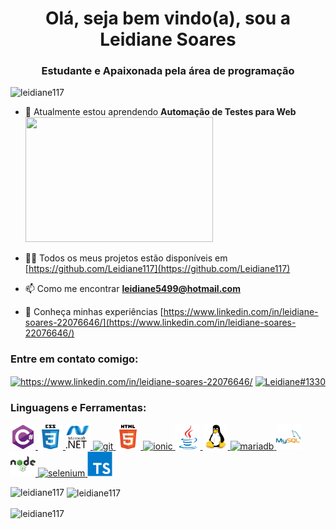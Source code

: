 

<h1 align="center">Olá, seja bem vindo(a), sou a Leidiane Soares</h1>
<h3 align="center">Estudante e Apaixonada pela área de programação</h3>

<p align="left"> <img src="https://komarev.com/ghpvc/?username=leidiane117&label=Profile%20views&color=0e75b6&style=flat" alt="leidiane117" /> </p>

- 🌱 Atualmente estou aprendendo **Automação de Testes para Web**                              <img src="https://media4.giphy.com/media/4GaHBQh3f4jBEpbQvP        /giphy.gif?cid=ecf05e47ixhp1cmnmkhu272fb10ou7skn6qoz1j0xzl4a3b7&rid=giphy.gif" width="300" height="200" />

- 👨‍💻 Todos os meus projetos estão disponíveis em [https://github.com/Leidiane117](https://github.com/Leidiane117)

- 📫 Como me encontrar **leidiane5499@hotmail.com**

- 📄 Conheça minhas experiências [https://www.linkedin.com/in/leidiane-soares-22076646/](https://www.linkedin.com/in/leidiane-soares-22076646/)

<h3 align="left">Entre em contato comigo:</h3>
<p align="left">
<a href="https://linkedin.com/in/https://www.linkedin.com/in/leidiane-soares-22076646/" target="blank"><img align="center" src="https://cdn.jsdelivr.net/npm/simple-icons@3.0.1/icons/linkedin.svg" alt="https://www.linkedin.com/in/leidiane-soares-22076646/" height="30" width="40" /></a>
<a href="https://discord.gg/Leidiane#1330" target="blank"><img align="center" src="https://cdn.jsdelivr.net/npm/simple-icons@3.0.1/icons/discord.svg" alt="Leidiane#1330" height="30" width="40" /></a>
</p>

<h3 align="left">Linguagens e Ferramentas:</h3>
<p align="left"> <a href="https://www.w3schools.com/cs/" target="_blank"> <img src="https://raw.githubusercontent.com/devicons/devicon/master/icons/csharp/csharp-original.svg" alt="csharp" width="40" height="40"/> </a> <a href="https://www.w3schools.com/css/" target="_blank"> <img src="https://raw.githubusercontent.com/devicons/devicon/master/icons/css3/css3-original-wordmark.svg" alt="css3" width="40" height="40"/> </a> <a href="https://dotnet.microsoft.com/" target="_blank"> <img src="https://raw.githubusercontent.com/devicons/devicon/master/icons/dot-net/dot-net-original-wordmark.svg" alt="dotnet" width="40" height="40"/> </a> <a href="https://git-scm.com/" target="_blank"> <img src="https://www.vectorlogo.zone/logos/git-scm/git-scm-icon.svg" alt="git" width="40" height="40"/> </a> <a href="https://www.w3.org/html/" target="_blank"> <img src="https://raw.githubusercontent.com/devicons/devicon/master/icons/html5/html5-original-wordmark.svg" alt="html5" width="40" height="40"/> </a> <a href="https://ionicframework.com" target="_blank"> <img src="https://upload.wikimedia.org/wikipedia/commons/d/d1/Ionic_Logo.svg" alt="ionic" width="40" height="40"/> </a> <a href="https://www.java.com" target="_blank"> <img src="https://raw.githubusercontent.com/devicons/devicon/master/icons/java/java-original.svg" alt="java" width="40" height="40"/> </a> <a href="https://www.linux.org/" target="_blank"> <img src="https://raw.githubusercontent.com/devicons/devicon/master/icons/linux/linux-original.svg" alt="linux" width="40" height="40"/> </a> <a href="https://mariadb.org/" target="_blank"> <img src="https://www.vectorlogo.zone/logos/mariadb/mariadb-icon.svg" alt="mariadb" width="40" height="40"/> </a> <a href="https://www.mysql.com/" target="_blank"> <img src="https://raw.githubusercontent.com/devicons/devicon/master/icons/mysql/mysql-original-wordmark.svg" alt="mysql" width="40" height="40"/> </a> <a href="https://nodejs.org" target="_blank"> <img src="https://raw.githubusercontent.com/devicons/devicon/master/icons/nodejs/nodejs-original-wordmark.svg" alt="nodejs" width="40" height="40"/> </a> <a href="https://www.selenium.dev" target="_blank"> <img src="https://raw.githubusercontent.com/detain/svg-logos/780f25886640cef088af994181646db2f6b1a3f8/svg/selenium-logo.svg" alt="selenium" width="40" height="40"/> </a> <a href="https://www.typescriptlang.org/" target="_blank"> <img src="https://raw.githubusercontent.com/devicons/devicon/master/icons/typescript/typescript-original.svg" alt="typescript" width="40" height="40"/> </a> </p>

<p><img align="left" src="https://github-readme-stats.vercel.app/api/top-langs?username=leidiane117&show_icons=true&locale=en&layout=compact" alt="leidiane117" /></p>

<p>&nbsp;<img align="center" src="https://github-readme-stats.vercel.app/api?username=leidiane117&show_icons=true&locale=en" alt="leidiane117" /></p>

<p><img align="center" src="https://github-readme-streak-stats.herokuapp.com/?user=leidiane117&" alt="leidiane117" /></p>


